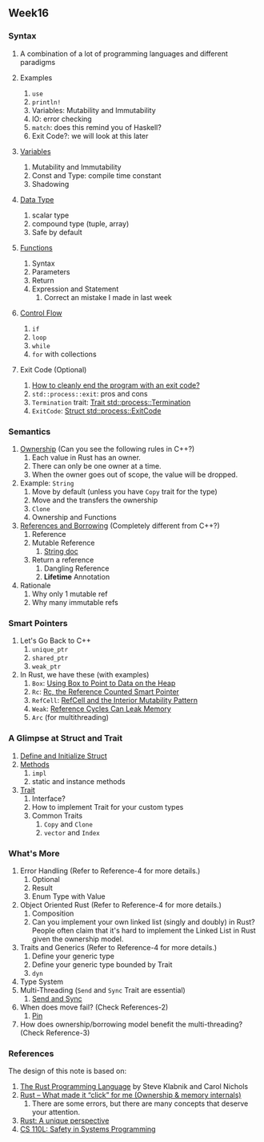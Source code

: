 ## Week16


### Syntax

1. A combination of a lot of programming languages and different paradigms

2. Examples
   1. `use`
   2. `println!`
   3. Variables: Mutability and Immutability
   4. IO: error checking
   5. `match`: does this remind you of Haskell?
   6. Exit Code?: we will look at this later

3. [Variables](https://doc.rust-lang.org/stable/book/ch03-01-variables-and-mutability.html)
   1. Mutability and Immutability
   2. Const and Type: compile time constant
   3. Shadowing

4. [Data Type](https://doc.rust-lang.org/stable/book/ch03-02-data-types.html)
   1. scalar type
   2. compound type (tuple, array)
   3. Safe by default

5. [Functions](https://doc.rust-lang.org/stable/book/ch03-03-how-functions-work.html)
   1. Syntax
   2. Parameters
   3. Return
   4. Expression and Statement
      1. Correct an mistake I made in last week

6. [Control Flow](https://doc.rust-lang.org/stable/book/ch03-05-control-flow.html)
   1. `if`
   2. `loop`
   3. `while`
   4. `for` with collections

7. Exit Code (Optional)
   1. [How to cleanly end the program with an exit code?](https://stackoverflow.com/questions/30281235/how-to-cleanly-end-the-program-with-an-exit-code)
   2. `std::process::exit`: pros and cons
   3. `Termination` trait: [Trait std::process::Termination](https://doc.rust-lang.org/stable/std/process/trait.Termination.html)
   4. `ExitCode`: [Struct std::process::ExitCode](https://doc.rust-lang.org/stable/std/process/struct.ExitCode.html)


### Semantics

1. [Ownership](https://doc.rust-lang.org/stable/book/ch04-01-what-is-ownership.html) (Can you see the following rules in C++?)
   1. Each value in Rust has an owner.
   2. There can only be one owner at a time.
   3. When the owner goes out of scope, the value will be dropped.
2. Example: `String`
   1. Move by default (unless you have `Copy` trait for the type)
   2. Move and the transfers the ownership
   3. `Clone`
   4. Ownership and Functions
3. [References and Borrowing](https://doc.rust-lang.org/stable/book/ch04-02-references-and-borrowing.html) (Completely different from C++?)
   1. Reference
   2. Mutable Reference
      1. [String doc](https://doc.rust-lang.org/std/string/struct.String.html)
   3. Return a reference
      1. Dangling Reference
      2. **Lifetime** Annotation
4. Rationale
   1. Why only 1 mutable ref
   2. Why many immutable refs


### Smart Pointers

1. Let's Go Back to C++
   1. `unique_ptr`
   2. `shared_ptr`
   3. `weak_ptr`
2. In Rust, we have these (with examples)
   1. `Box`: [Using Box<T> to Point to Data on the Heap](https://doc.rust-lang.org/stable/book/ch15-01-box.html)
   2. `Rc`: [Rc<T>, the Reference Counted Smart Pointer](https://doc.rust-lang.org/stable/book/ch15-04-rc.html)
   3. `RefCell`: [RefCell<T> and the Interior Mutability Pattern](https://doc.rust-lang.org/stable/book/ch15-05-interior-mutability.html)
   4. `Weak`: [Reference Cycles Can Leak Memory](https://doc.rust-lang.org/stable/book/ch15-06-reference-cycles.html)
   5. `Arc` (for multithreading)


### A Glimpse at Struct and Trait

1. [Define and Initialize Struct](https://doc.rust-lang.org/stable/book/ch05-01-defining-structs.html)
2. [Methods](https://doc.rust-lang.org/stable/book/ch05-03-method-syntax.html)
   1. `impl`
   2. static and instance methods
3. [Trait](https://doc.rust-lang.org/stable/book/ch10-02-traits.html)
   1. Interface?
   2. How to implement Trait for your custom types
   3. Common Traits
      1. `Copy` and `Clone`
      2. `vector` and `Index`


### What's More

1. Error Handling (Refer to Reference-4 for more details.)
   1. Optional
   2. Result
   3. Enum Type with Value
2. Object Oriented Rust (Refer to Reference-4 for more details.)
   1. Composition
   2. Can you implement your own linked list (singly and doubly) in Rust?
      People often claim that it's hard to implement the Linked List in Rust given the ownership model.
3. Traits and Generics (Refer to Reference-4 for more details.)
   1. Define your generic type
   2. Define your generic type bounded by Trait
   3. `dyn`
4. Type System
5. Multi-Threading (`Send` and `Sync` Trait are essential)
   1. [Send and Sync](https://stackoverflow.com/questions/59428096/understanding-the-send-trait)
6. When does move fail? (Check References-2)
   1. [Pin](https://doc.rust-lang.org/std/pin/index.html)
7. How does ownership/borrowing model benefit the multi-threading? (Check Reference-3)


### References

The design of this note is based on:
1. [The Rust Programming Language](https://doc.rust-lang.org/stable/book/) by Steve Klabnik and Carol Nichols
2. [Rust – What made it “click” for me (Ownership & memory internals)](https://deavid.wordpress.com/2021/06/06/rust-what-made-it-click-for-me-ownership-memory-internals/)
   1. There are some errors, but there are many concepts that deserve your attention.
3. [Rust: A unique perspective](https://limpet.net/mbrubeck/2019/02/07/rust-a-unique-perspective.html)
4. [CS 110L: Safety in Systems Programming](https://reberhardt.com/cs110l/spring-2020/)